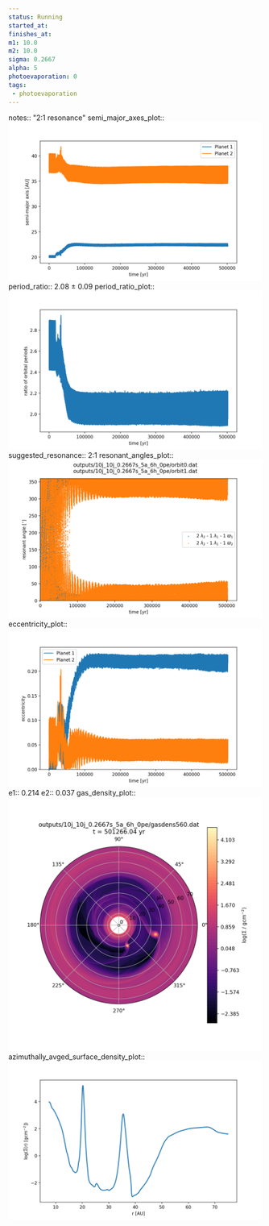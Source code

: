 ```yaml
---
status: Running
started_at:
finishes_at:
m1: 10.0
m2: 10.0
sigma: 0.2667
alpha: 5
photoevaporation: 0
tags:
 - photoevaporation
---
```


notes:: "2:1 resonance"
semi_major_axes_plot:: ![semi_major_axes_10j_10j_0.2667s_5a_6h_0pe.png](plots/semi_major_axes/semi_major_axes_10j_10j_0.2667s_5a_6h_0pe.png)
period_ratio:: 2.08 ± 0.09
period_ratio_plot:: ![period_ratio_10j_10j_0.2667s_5a_6h_0pe.png](plots/period_ratio/period_ratio_10j_10j_0.2667s_5a_6h_0pe.png)
suggested_resonance:: 2:1
resonant_angles_plot:: ![resonant_angles_10j_10j_0.2667s_5a_6h_0pe.png](plots/resonant_angles/resonant_angles_10j_10j_0.2667s_5a_6h_0pe.png)
eccentricity_plot:: ![eccentricity_10j_10j_0.2667s_5a_6h_0pe.png](plots/eccentricity/eccentricity_10j_10j_0.2667s_5a_6h_0pe.png)
e1:: 0.214
e2:: 0.037
gas_density_plot:: ![gas_density_10j_10j_0.2667s_5a_6h_0pe.png](plots/gas_density/gas_density_10j_10j_0.2667s_5a_6h_0pe.png)
azimuthally_avged_surface_density_plot:: ![azimuthally_avged_surface_density_10j_10j_0.2667s_5a_6h_0pe.png](plots/azimuthally_avged_surface_density/azimuthally_avged_surface_density_10j_10j_0.2667s_5a_6h_0pe.png)
